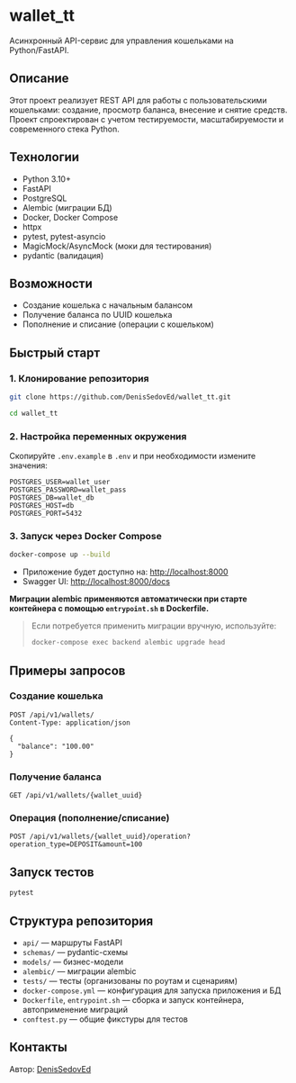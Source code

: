 # wallet_tt

Асинхронный API-сервис для управления кошельками на Python/FastAPI.

## Описание

Этот проект реализует REST API для работы с пользовательскими кошельками: создание, просмотр баланса, внесение и снятие средств.  
Проект спроектирован с учетом тестируемости, масштабируемости и современного стека Python.

## Технологии

- Python 3.10+  
- FastAPI  
- PostgreSQL  
- Alembic (миграции БД)
- Docker, Docker Compose  
- httpx  
- pytest, pytest-asyncio  
- MagicMock/AsyncMock (моки для тестирования)  
- pydantic (валидация)

## Возможности

- Создание кошелька с начальным балансом
- Получение баланса по UUID кошелька
- Пополнение и списание (операции с кошельком)

## Быстрый старт

### 1. Клонирование репозитория

```bash
git clone https://github.com/DenisSedovEd/wallet_tt.git

cd wallet_tt
```

### 2. Настройка переменных окружения

Скопируйте `.env.example` в `.env` и при необходимости измените значения:

```
POSTGRES_USER=wallet_user
POSTGRES_PASSWORD=wallet_pass
POSTGRES_DB=wallet_db
POSTGRES_HOST=db
POSTGRES_PORT=5432
```

### 3. Запуск через Docker Compose

```bash
docker-compose up --build
```

- Приложение будет доступно на: [http://localhost:8000](http://localhost:8000)
- Swagger UI: [http://localhost:8000/docs](http://localhost:8000/docs)

**Миграции alembic применяются автоматически при старте контейнера с помощью `entrypoint.sh` в Dockerfile.**

> Если потребуется применить миграции вручную, используйте:
> ```bash
> docker-compose exec backend alembic upgrade head
> ```

## Примеры запросов

### Создание кошелька

```http
POST /api/v1/wallets/
Content-Type: application/json

{
  "balance": "100.00"
}
```

### Получение баланса

```http
GET /api/v1/wallets/{wallet_uuid}
```

### Операция (пополнение/списание)

```http
POST /api/v1/wallets/{wallet_uuid}/operation?operation_type=DEPOSIT&amount=100
```

## Запуск тестов

```bash
pytest
```

## Структура репозитория

- `api/` — маршруты FastAPI
- `schemas/` — pydantic-схемы
- `models/` — бизнес-модели
- `alembic/` — миграции alembic
- `tests/` — тесты (организованы по роутам и сценариям)
- `docker-compose.yml` — конфигурация для запуска приложения и БД
- `Dockerfile`, `entrypoint.sh` — сборка и запуск контейнера, автоприменение миграций
- `conftest.py` — общие фикстуры для тестов

## Контакты

Автор: [DenisSedovEd](https://github.com/DenisSedovEd)
